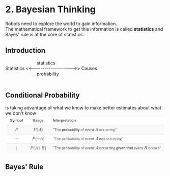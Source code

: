 # 2. Bayesian Thinking </br>
Robots need to explore the world to gain information. </br>
The mathematical framework to get this information is called **statistics** and Bayes' rule is at the core of statistics.
</br>

## Introduction 
&nbsp;&nbsp;&nbsp;&nbsp;&nbsp;&nbsp;&nbsp;&nbsp;&nbsp;&nbsp;&nbsp;&nbsp;&nbsp;&nbsp;&nbsp;&nbsp;&nbsp;&nbsp;&nbsp;&nbsp;&nbsp;&nbsp;&nbsp;&nbsp;        statistics </br>
Statistics   <<------------------>>    Causes </br>
&nbsp;&nbsp;&nbsp;&nbsp;&nbsp;&nbsp;&nbsp;&nbsp;&nbsp;&nbsp;&nbsp;&nbsp;&nbsp;&nbsp;&nbsp;&nbsp;&nbsp;&nbsp;&nbsp;&nbsp;&nbsp;&nbsp;&nbsp;&nbsp;            probability</br>
</br>            
            
## Conditional Probability
is taking advantage of what we know to make better estimates about what we don't know 
<img src="./figs/notation1.png"></img>
</br>

## Bayes' Rule

